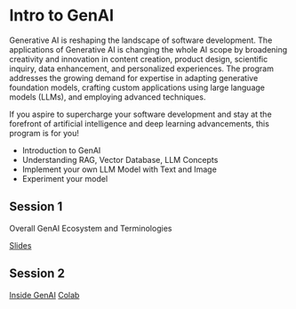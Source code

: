 # Intro to GenAI

Generative AI is reshaping the landscape of software development. The applications of Generative AI is changing the whole AI scope by broadening creativity and innovation in content creation, product design, scientific inquiry, data enhancement, and personalized experiences. The program addresses the growing demand for expertise in adapting generative foundation models, crafting custom applications using large language models (LLMs), and employing advanced techniques.

If you aspire to supercharge your software development and stay at the forefront of artificial intelligence and deep learning advancements, this program is for you!

- Introduction to GenAI
- Understanding RAG, Vector Database, LLM Concepts
- Implement your own LLM Model with Text and Image
- Experiment your model




## Session 1

Overall GenAI Ecosystem and Terminologies

[Slides](https://docs.google.com/presentation/d/1ctnZc8YuG2IkLR9VGLaODZBlFmsVXYkfIz1W-Xk16RY/pub?start=false&loop=false&delayms=3000)

## Session 2

[Inside GenAI](https://docs.google.com/presentation/d/1tSQ7UmpX9eQChGRnZ73DJ7KuOU2OCIqtz1t7Ltu1-b4/pub?start=false&loop=false&delayms=3000&slide=id.g2fd359e8f7b_1_0)
[Colab](https://colab.research.google.com/drive/11-BRlMcBNyy1Sx8iqYe2B1cOVrZtLmul?usp=sharing)
